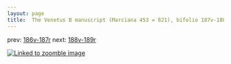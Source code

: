 ```yaml
---
layout: page
title:  The Venetus B manuscript (Marciana 453 = 821), bifolio 187v-188r
---
```


prev: [186v-187r](../186v-187r/) next: [188v-189r](../188v-189r/)



[![Linked to zoomble image](http://www.homermultitext.org/iipsrv?IIIF=/project/homer/pyramidal/deepzoom/hmt/vbbifolio/v1/vb_187v_188r.tif/full/2000,/0/default.jpg)](http://www.homermultitext.org/ict2/?urn=urn:cite2:hmt:vbbifolio.v1:vb_187v_188r)

